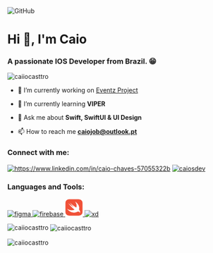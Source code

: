 
![GitHub](https://github.com/caiiocasttro/caiiocasttro/assets/104564732/137012fd-ff46-4482-893e-c7ad3d934648)

<h1 align="left">Hi 👋, I'm Caio</h1>
<h3 align="left">A passionate IOS Developer from Brazil. 😁</h3>

<p align="left"> <img src="https://komarev.com/ghpvc/?username=caiiocasttro&label=Profile%20views&color=0e75b6&style=flat" alt="caiiocasttro" /> </p>

- 🔭 I’m currently working on [Eventz Project](https://github.com/caiiocasttro/Eventz.git)

- 🌱 I’m currently learning **VIPER**

- 💬 Ask me about **Swift, SwiftUI & UI Design**

- 📫 How to reach me **caiojob@outlook.pt**

<h3 align="left">Connect with me:</h3>
<p align="left">
<a href="https://linkedin.com/in/caio-chaves-57055322b" target="blank"><img align="center" src="https://raw.githubusercontent.com/rahuldkjain/github-profile-readme-generator/master/src/images/icons/Social/linked-in-alt.svg" alt="https://www.linkedin.com/in/caio-chaves-57055322b" height="30" width="40" /></a>
<a href="https://instagram.com/caiosdev" target="blank"><img align="center" src="https://raw.githubusercontent.com/rahuldkjain/github-profile-readme-generator/master/src/images/icons/Social/instagram.svg" alt="caiosdev" height="30" width="40" /></a>
</p>

<h3 align="left">Languages and Tools:</h3>
<p align="left"> <a href="https://www.figma.com/" target="_blank" rel="noreferrer"> <img src="https://www.vectorlogo.zone/logos/figma/figma-icon.svg" alt="figma" width="40" height="40"/> </a> <a href="https://firebase.google.com/" target="_blank" rel="noreferrer"> <img src="https://www.vectorlogo.zone/logos/firebase/firebase-icon.svg" alt="firebase" width="40" height="40"/> </a> <a href="https://developer.apple.com/swift/" target="_blank" rel="noreferrer"> <img src="https://raw.githubusercontent.com/devicons/devicon/master/icons/swift/swift-original.svg" alt="swift" width="40" height="40"/> </a> <a href="https://www.adobe.com/products/xd.html" target="_blank" rel="noreferrer"> <img src="https://cdn.worldvectorlogo.com/logos/adobe-xd.svg" alt="xd" width="40" height="40"/> </a> </p>

<p><img align="left" src="https://github-readme-stats.vercel.app/api/top-langs?username=caiiocasttro&show_icons=true&locale=en&layout=compact" alt="caiiocasttro" /></p>

<p>&nbsp;<img align="center" src="https://github-readme-stats.vercel.app/api?username=caiiocasttro&show_icons=true&locale=en" alt="caiiocasttro" /></p>

<p><img align="center" src="https://github-readme-streak-stats.herokuapp.com/?user=caiiocasttro&" alt="caiiocasttro" /></p>

